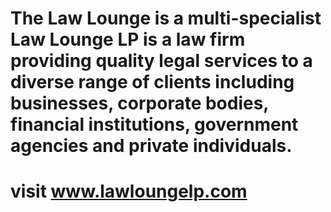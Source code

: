 # The Law Lounge is a multi-specialist Law Lounge LP is a law firm providing quality legal services to a diverse range of clients including businesses, corporate bodies, financial institutions, government agencies and private individuals.
# visit www.lawloungelp.com
